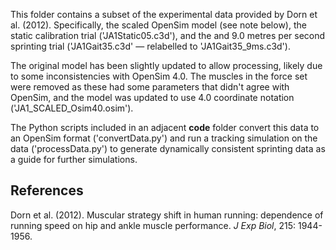 This folder contains a subset of the experimental data provided by Dorn et al. (2012). Specifically, the scaled OpenSim model (see note below), the static calibration trial ('JA1Static05.c3d'), and the and 9.0 metres per second sprinting trial ('JA1Gait35.c3d' — relabelled to 'JA1Gait35_9ms.c3d').

The original model has been slightly updated to allow processing, likely due to some inconsistencies with OpenSim 4.0. The muscles in the force set were removed as these had some parameters that didn't agree with OpenSim, and the model was updated to use 4.0 coordinate notation ('JA1_SCALED_Osim40.osim').

The Python scripts included in an adjacent **code** folder convert this data to an OpenSim format ('convertData.py') and run a tracking simulation on the data ('processData.py') to generate dynamically consistent sprinting data as a guide for further simulations.

## References

Dorn et al. (2012). Muscular strategy shift in human running: dependence of running speed on hip and ankle muscle performance. *J Exp Biol*, 215: 1944-1956.